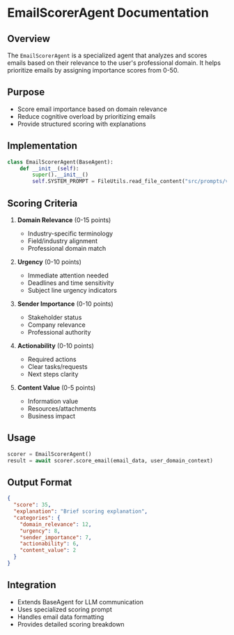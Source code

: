 # EmailScorerAgent Documentation

## Overview
The `EmailScorerAgent` is a specialized agent that analyzes and scores emails based on their relevance to the user's professional domain. It helps prioritize emails by assigning importance scores from 0-50.

## Purpose
- Score email importance based on domain relevance
- Reduce cognitive overload by prioritizing emails
- Provide structured scoring with explanations

## Implementation
```python
class EmailScorerAgent(BaseAgent):
    def __init__(self):
        super().__init__()
        self.SYSTEM_PROMPT = FileUtils.read_file_content("src/prompts/v1/email_scoring_prompt.md")
```

## Scoring Criteria
1. **Domain Relevance** (0-15 points)
   - Industry-specific terminology
   - Field/industry alignment
   - Professional domain match

2. **Urgency** (0-10 points)
   - Immediate attention needed
   - Deadlines and time sensitivity
   - Subject line urgency indicators

3. **Sender Importance** (0-10 points)
   - Stakeholder status
   - Company relevance
   - Professional authority

4. **Actionability** (0-10 points)
   - Required actions
   - Clear tasks/requests
   - Next steps clarity

5. **Content Value** (0-5 points)
   - Information value
   - Resources/attachments
   - Business impact

## Usage
```python
scorer = EmailScorerAgent()
result = await scorer.score_email(email_data, user_domain_context)
```

## Output Format
```json
{
  "score": 35,
  "explanation": "Brief scoring explanation",
  "categories": {
    "domain_relevance": 12,
    "urgency": 8,
    "sender_importance": 7,
    "actionability": 6,
    "content_value": 2
  }
}
```

## Integration
- Extends BaseAgent for LLM communication
- Uses specialized scoring prompt
- Handles email data formatting
- Provides detailed scoring breakdown 